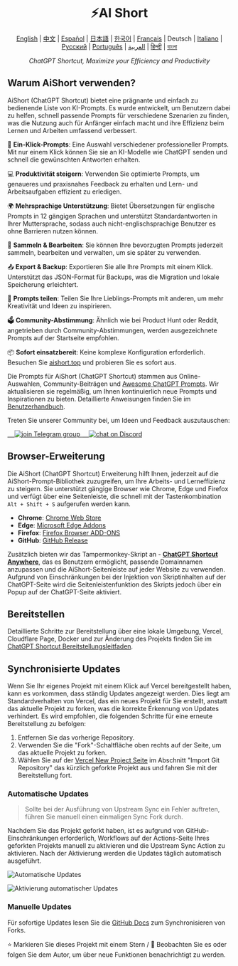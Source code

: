 <h1 align="center">
⚡️AI Short
</h1>
<p align="center">
    <a href="/README-en.md">English</a> | <a href="/README.md">中文</a> |
<a href="./README-es.md">Español</a> |
<a href="./README-ja.md">日本語</a> |
<a href="./README-ko.md">한국어</a> |
<a href="./README-fr.md">Français</a> |
Deutsch |
<a href="./README-it.md">Italiano</a> |
<a href="./README-ru.md">Русский</a> |
<a href="./README-pt.md">Português</a> |
<a href="./README-ar.md">العربية</a> |
<a href="./README-hi.md">हिन्दी</a> |
<a href="./README-bn.md">বাংলা</a>
</p>
<p align="center">
    <em>ChatGPT Shortcut, Maximize your Efficiency and Productivity</em>
</p>

## Warum AiShort verwenden?

AiShort (ChatGPT Shortcut) bietet eine prägnante und einfach zu bedienende Liste von KI-Prompts. Es wurde entwickelt, um Benutzern dabei zu helfen, schnell passende Prompts für verschiedene Szenarien zu finden, was die Nutzung auch für Anfänger einfach macht und ihre Effizienz beim Lernen und Arbeiten umfassend verbessert.

🚀 **Ein-Klick-Prompts**: Eine Auswahl verschiedener professioneller Prompts. Mit nur einem Klick können Sie sie an KI-Modelle wie ChatGPT senden und schnell die gewünschten Antworten erhalten.

💻 **Produktivität steigern**: Verwenden Sie optimierte Prompts, um genaueres und praxisnahes Feedback zu erhalten und Lern- und Arbeitsaufgaben effizient zu erledigen.

🌍 **Mehrsprachige Unterstützung**: Bietet Übersetzungen für englische Prompts in 12 gängigen Sprachen und unterstützt Standardantworten in Ihrer Muttersprache, sodass auch nicht-englischsprachige Benutzer es ohne Barrieren nutzen können.

💾 **Sammeln & Bearbeiten**: Sie können Ihre bevorzugten Prompts jederzeit sammeln, bearbeiten und verwalten, um sie später zu verwenden.

📤 **Export & Backup**: Exportieren Sie alle Ihre Prompts mit einem Klick. Unterstützt das JSON-Format für Backups, was die Migration und lokale Speicherung erleichtert.

🌟 **Prompts teilen**: Teilen Sie Ihre Lieblings-Prompts mit anderen, um mehr Kreativität und Ideen zu inspirieren.

🗳️ **Community-Abstimmung**: Ähnlich wie bei Product Hunt oder Reddit, angetrieben durch Community-Abstimmungen, werden ausgezeichnete Prompts auf der Startseite empfohlen.

📦 **Sofort einsatzbereit**: Keine komplexe Konfiguration erforderlich. Besuchen Sie [aishort.top](https://www.aishort.top/de/) und probieren Sie es sofort aus.

Die Prompts für AiShort (ChatGPT Shortcut) stammen aus Online-Auswahlen, Community-Beiträgen und [Awesome ChatGPT Prompts](https://github.com/f/awesome-chatgpt-prompts). Wir aktualisieren sie regelmäßig, um Ihnen kontinuierlich neue Prompts und Inspirationen zu bieten. Detaillierte Anweisungen finden Sie im [Benutzerhandbuch](https://www.aishort.top/de/docs/guides/getting-started).

Treten Sie unserer Community bei, um Ideen und Feedback auszutauschen:

<a href="https://t.me/aishort_top">
    <img src="https://img.shields.io/badge/Telegram-Group-blue?logo=telegram&style=for-the-badge" alt="join Telegram group" />
</a>

<a href="https://discord.gg/PZTQfJ4GjX">
    <img src="https://img.shields.io/discord/1048780149899939881?color=%2385c8c8&label=Discord&logo=discord&style=for-the-badge" alt="chat on Discord" />
</a>

## Browser-Erweiterung

Die AiShort (ChatGPT Shortcut) Erweiterung hilft Ihnen, jederzeit auf die AiShort-Prompt-Bibliothek zuzugreifen, um Ihre Arbeits- und Lerneffizienz zu steigern. Sie unterstützt gängige Browser wie Chrome, Edge und Firefox und verfügt über eine Seitenleiste, die schnell mit der Tastenkombination `Alt + Shift + S` aufgerufen werden kann.

- **Chrome**: [Chrome Web Store](https://chrome.google.com/webstore/detail/chatgpt-shortcut/blcgeoojgdpodnmnhfpohphdhfncblnj)
- **Edge**: [Microsoft Edge Addons](https://microsoftedge.microsoft.com/addons/detail/chatgpt-shortcut/hnggpalhfjmdhhmgfjpmhlfilnbmjoin)
- **Firefox**: [Firefox Browser ADD-ONS](https://addons.mozilla.org/addon/chatgpt-shortcut/)
- **GitHub**: [GitHub Release](https://github.com/rockbenben/ChatGPT-Shortcut/releases/latest)

Zusätzlich bieten wir das Tampermonkey-Skript an - [**ChatGPT Shortcut Anywhere**](https://greasyfork.org/scripts/482907-chatgpt-shortcut-anywhere), das es Benutzern ermöglicht, passende Domainnamen anzupassen und die AiShort-Seitenleiste auf jeder Website zu verwenden. Aufgrund von Einschränkungen bei der Injektion von Skriptinhalten auf der ChatGPT-Seite wird die Seitenleistenfunktion des Skripts jedoch über ein Popup auf der ChatGPT-Seite aktiviert.

## Bereitstellen

Detaillierte Schritte zur Bereitstellung über eine lokale Umgebung, Vercel, Cloudflare Page, Docker und zur Änderung des Projekts finden Sie im [ChatGPT Shortcut Bereitstellungsleitfaden](https://www.aishort.top/de/docs/deploy).

## Synchronisierte Updates

Wenn Sie Ihr eigenes Projekt mit einem Klick auf Vercel bereitgestellt haben, kann es vorkommen, dass ständig Updates angezeigt werden. Dies liegt am Standardverhalten von Vercel, das ein neues Projekt für Sie erstellt, anstatt das aktuelle Projekt zu forken, was die korrekte Erkennung von Updates verhindert. Es wird empfohlen, die folgenden Schritte für eine erneute Bereitstellung zu befolgen:

1. Entfernen Sie das vorherige Repository.
2. Verwenden Sie die "Fork"-Schaltfläche oben rechts auf der Seite, um das aktuelle Projekt zu forken.
3. Wählen Sie auf der [Vercel New Project Seite](https://vercel.com/new) im Abschnitt "Import Git Repository" das kürzlich geforkte Projekt aus und fahren Sie mit der Bereitstellung fort.

### Automatische Updates

> Sollte bei der Ausführung von Upstream Sync ein Fehler auftreten, führen Sie manuell einen einmaligen Sync Fork durch.

Nachdem Sie das Projekt geforkt haben, ist es aufgrund von GitHub-Einschränkungen erforderlich, Workflows auf der Actions-Seite Ihres geforkten Projekts manuell zu aktivieren und die Upstream Sync Action zu aktivieren. Nach der Aktivierung werden die Updates täglich automatisch ausgeführt.

![Automatische Updates](https://img.newzone.top/2023-05-19-11-57-59.png?imageMogr2/format/webp)

![Aktivierung automatischer Updates](https://img.newzone.top/2023-05-19-11-59-26.png?imageMogr2/format/webp)

### Manuelle Updates

Für sofortige Updates lesen Sie die [GitHub Docs](https://docs.github.com/en/pull-requests/collaborating-with-pull-requests/working-with-forks/syncing-a-fork) zum Synchronisieren von Forks.

⭐ Markieren Sie dieses Projekt mit einem Stern / 👀 Beobachten Sie es oder folgen Sie dem Autor, um über neue Funktionen benachrichtigt zu werden.
